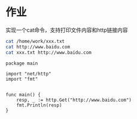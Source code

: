# 作业

实现一个cat命令，支持打印文件内容和http链接内容

```bash
cat /home/work/xxx.txt
cat http://www.baidu.com
cat xxx.txt http://www.baidu.com
```


```golang
package main

import "net/http"
import "fmt"


func main() {
	resp, _ := http.Get("http://www.baidu.com")
	fmt.Println(resp)
}
```

